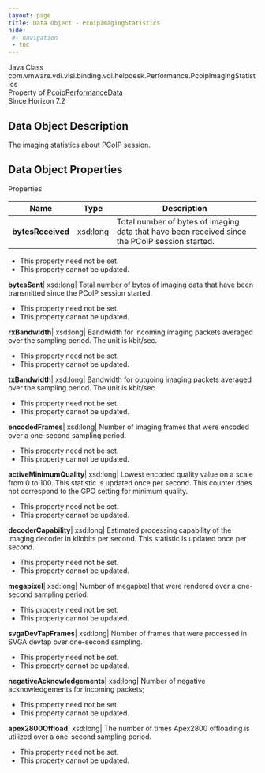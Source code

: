 ```yaml
---
layout: page
title: Data Object - PcoipImagingStatistics
hide:
 #- navigation
 - toc
---
```






Java Class
    com.vmware.vdi.vlsi.binding.vdi.helpdesk.Performance.PcoipImagingStatistics  
Property of
     [PcoipPerformanceData](vdi.helpdesk.Performance.PcoipPerformanceData.md#field_detail)  
Since 
    Horizon 7.2

## Data Object Description 

The imaging statistics about PCoIP session. 

## Data Object Properties

Properties

Name |  Type |  Description   
---|---|---  
**bytesReceived**|  xsd:long|  Total number of bytes of imaging data that have been received since the PCoIP session started.   


* This property need not be set.
* This property cannot be updated.

  
**bytesSent**|  xsd:long|  Total number of bytes of imaging data that have been transmitted since the PCoIP session started.   


* This property need not be set.
* This property cannot be updated.

  
**rxBandwidth**|  xsd:long|  Bandwidth for incoming imaging packets averaged over the sampling period. The unit is kbit/sec.   


* This property need not be set.
* This property cannot be updated.

  
**txBandwidth**|  xsd:long|  Bandwidth for outgoing imaging packets averaged over the sampling period. The unit is kbit/sec.   


* This property need not be set.
* This property cannot be updated.

  
**encodedFrames**|  xsd:long|  Number of imaging frames that were encoded over a one-second sampling period.   


* This property need not be set.
* This property cannot be updated.

  
**activeMinimumQuality**|  xsd:long|  Lowest encoded quality value on a scale from 0 to 100. This statistic is updated once per second. This counter does not correspond to the GPO setting for minimum quality.   


* This property need not be set.
* This property cannot be updated.

  
**decoderCapability**|  xsd:long|  Estimated processing capability of the imaging decoder in kilobits per second. This statistic is updated once per second.   


* This property need not be set.
* This property cannot be updated.

  
**megapixel**|  xsd:long|  Number of megapixel that were rendered over a one-second sampling period.   


* This property need not be set.
* This property cannot be updated.

  
**svgaDevTapFrames**|  xsd:long|  Number of frames that were processed in SVGA devtap over one-second sampling.   


* This property need not be set.
* This property cannot be updated.

  
**negativeAcknowledgements**|  xsd:long|  Number of negative acknowledgements for incoming packets;   


* This property need not be set.
* This property cannot be updated.

  
**apex2800Offload**|  xsd:long|  The number of times Apex2800 offloading is utilized over a one-second sampling period.   


* This property need not be set.
* This property cannot be updated.

  
  
  
 
  
  

